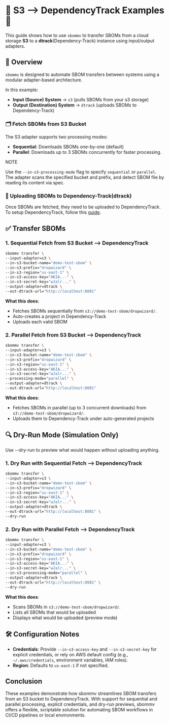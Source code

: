
# 🔹 S3 --> DependencyTrack Examples 🔹

This guide shows how to use `sbommv` to transfer SBOMs from a cloud storage **S3** to a **dtrack**(Dependency-Track) instance using input/output adapters.

## 📘 Overview

`sbommv` is designed to automate SBOM transfers between systems using a modular adapter-based architecture.

In this example:

- **Input (Source) System** → `s3` (pulls SBOMs from your s3 storage)
- **Output (Destination) System** → `dtrack` (uploads SBOMs to Dependency-Track)

### 🗂️ Fetch SBOMs from S3 Bucket

The S3 adapter supports two processing modes:

- **Sequential**: Downloads SBOMs one-by-one (default)
- **Parallel**: Downloads up to 3 SBOMs concurrently for faster processing.

NOTE

Use the `--in-s3-processing-mode` flag to specify `sequential` or `parallel`. The adapter scans the specified bucket and prefix, and detect SBOM file by reading its content via spec.

### 🚀 Uploading SBOMs to Dependency-Track(dtrack)

Once SBOMs are fetched, they need to be uploaded to DependencyTrack. To setup DependencyTrack, follow this [guide](https://github.com/interlynk-io/sbommv/blob/v0.0.3/examples/setup_dependency_track.md).

## ✅ Transfer SBOMs

### 1. Sequential Fetch from S3 Bucket --> DependencyTrack

```bash
sbommv transfer \
--input-adapter=s3 \
--in-s3-bucket-name="demo-test-sbom" \
--in-s3-prefix="dropwizard" \
--in-s3-region="us-east-1" \
--in-s3-access-key="AKIA..." \
--in-s3-secret-key="wJalr..." \
--output-adapter=dtrack \
--out-dtrack-url="http://localhost:8081"
```

**What this does**:

- Fetches SBOMs sequentially from `s3://demo-test-sbom/dropwizard/`.
- Auto-creates a project in Dependency-Track
- Uploads each valid SBOM

### 2. Parallel Fetch from S3 Bucket --> DependencyTrack

```bash
sbommv transfer \
--input-adapter=s3 \
--in-s3-bucket-name="demo-test-sbom" \
--in-s3-prefix="dropwizard" \
--in-s3-region="us-east-1" \
--in-s3-access-key="AKIA..." \
--in-s3-secret-key="wJalr..." \
--processing-mode="parallel" \
--output-adapter=dtrack \
--out-dtrack-url="http://localhost:8081"
```

**What this does**:

- Fetches SBOMs in parallel (up to 3 concurrent downloads) from `s3://demo-test-sbom/dropwizard/`.
- Uploads them to Dependency-Track under auto-generated projects

## 🔍 Dry-Run Mode (Simulation Only)

Use --dry-run to preview what would happen without uploading anything.

### 1. Dry Run with Sequential Fetch --> DependencyTrack

```bash
sbommv transfer \
--input-adapter=s3 \
--in-s3-bucket-name="demo-test-sbom" \
--in-s3-prefix="dropwizard" \
--in-s3-region="us-east-1" \
--in-s3-access-key="AKIA..." \
--in-s3-secret-key="wJalr..." \
--output-adapter=dtrack \
--out-dtrack-url="http://localhost:8081" \
--dry-run
```

### 2. Dry Run with Parallel Fetch --> DependencyTrack

```bash
sbommv transfer \
--input-adapter=s3 \
--in-s3-bucket-name="demo-test-sbom" \
--in-s3-prefix="dropwizard" \
--in-s3-region="us-east-1" \
--in-s3-access-key="AKIA..." \
--in-s3-secret-key="wJalr..." \
--in-s3-processing-mode="parallel" \
--output-adapter=dtrack \
--out-dtrack-url="http://localhost:8081" \
--dry-run
```

**What this does**:

- Scans SBOMs in `s3://demo-test-sbom/dropwizard/`.
- Lists all SBOMs that would be uploaded
- Displays what would be uploaded (preview mode)

## 🛠️ Configuration Notes

- **Credentials**: Provide `--in-s3-access-key` and `--in-s3-secret-key` for explicit credentials, or rely on AWS default config (e.g., `~/.aws/credentials`, environment variables, IAM roles).
- **Region**: Defaults to `us-east-1` if not specified.

## Conclusion

These examples demonstrate how sbommv streamlines SBOM transfers from an S3 bucket to DependencyTrack. With support for sequential and parallel processing, explicit credentials, and dry-run previews, sbommv offers a flexible, scriptable solution for automating SBOM workflows in CI/CD pipelines or local environments.
